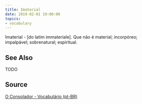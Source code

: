 ```yaml
---
title: Imaterial
date: 2019-02-01 19:00:00
topics:
- vocabulary
---
```


Imaterial - [do latim immateriale]. Que não é material; incorpóreo; impalpável; sobrenatural; espiritual. 

## See Also
TODO

## Source
[O Consolador - Vocabulário (pt-BR)](http://www.oconsolador.com.br/linkfixo/vocabulario/principal.html)


